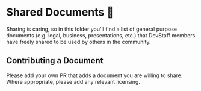 # Shared Documents :book:

Sharing is caring, so in this folder you'll find a list of general purpose documents (e.g. legal, business, presentations, etc.) that DevStaff members have freely shared to be used by others in the community. 

## Contributing a Document
Please add your own PR that adds a document you are willing to share. Where appropriate, please add any relevant licensing. 
